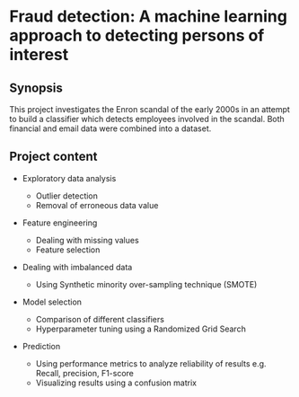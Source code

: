 # Fraud detection: A machine learning approach to detecting persons of interest

## Synopsis
This project investigates the Enron scandal of the early 2000s in an attempt
to build a classifier which detects employees involved in the scandal.
Both financial and email data were combined into a dataset.

## Project content
* Exploratory data analysis
  * Outlier detection
  * Removal of erroneous data value

* Feature engineering
  * Dealing with missing values
  * Feature selection

* Dealing with imbalanced data
  * Using Synthetic minority over-sampling technique (SMOTE)

* Model selection
  * Comparison of different classifiers
  * Hyperparameter tuning using a Randomized Grid Search

* Prediction
  * Using performance metrics to analyze reliability of results e.g. Recall,
    precision, F1-score
  * Visualizing results using a confusion matrix
